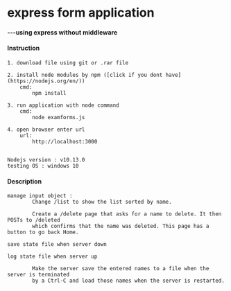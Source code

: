 # express form application
#### ---using express without middleware

#### Instruction

    1. download file using git or .rar file

    2. install node modules by npm ([click if you dont have](https://nodejs.org/en/))
        cmd:
            npm install
    
    3. run application with node command 
        cmd:
            node examforms.js

    4. open browser enter url
        url:
            http://localhost:3000


    Nodejs version : v10.13.0
    testing OS : windows 10 

#### Description
    
    manage input object :
            Change /list to show the list sorted by name.
    
            Create a /delete page that asks for a name to delete. It then POSTs to /deleted 
            which confirms that the name was deleted. This page has a button to go back Home.

    save state file when server down

    log state file when server up

            Make the server save the entered names to a file when the server is terminated 
            by a Ctrl-C and load those names when the server is restarted.
        
    
